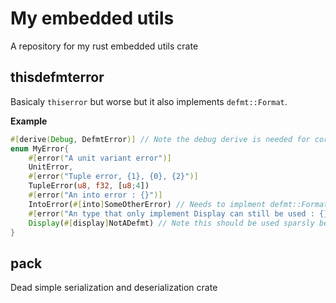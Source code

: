 # My embedded utils 

A repository for my rust embedded utils crate 

## thisdefmterror

Basicaly ``thiserror`` but worse but it also implements ``defmt::Format``.

**Example**

```rust
#[derive(Debug, DefmtError)] // Note the debug derive is needed for core::error::Error
enum MyError{
    #[error("A unit variant error")]
    UnitError,
    #[error("Tuple error, {1}, {0}, {2}")]
    TupleError(u8, f32, [u8;4])
    #[error("An into error : {}")]
    IntoError(#[into]SomeOtherError) // Needs to implment defmt::Format and core::error::Error
    #[error("An type that only implement Display can still be used : {}")]
    Display(#[display]NotADefmt) // Note this should be used sparsly because it force the compiler to keep the format strings for the type
}

```

## pack

Dead simple serialization and deserialization crate